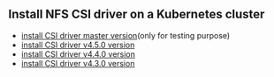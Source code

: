 ## Install NFS CSI driver on a Kubernetes cluster

 - [install CSI driver master version](./install-csi-driver-master.md)(only for testing purpose)
 - [install CSI driver v4.5.0 version](./install-csi-driver-v4.5.0.md)
 - [install CSI driver v4.4.0 version](./install-csi-driver-v4.4.0.md)
 - [install CSI driver v4.3.0 version](./install-csi-driver-v4.3.0.md)
